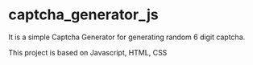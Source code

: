 # captcha_generator_js

It is a simple Captcha Generator for generating random 6 digit captcha.

This project is based on Javascript, HTML, CSS
